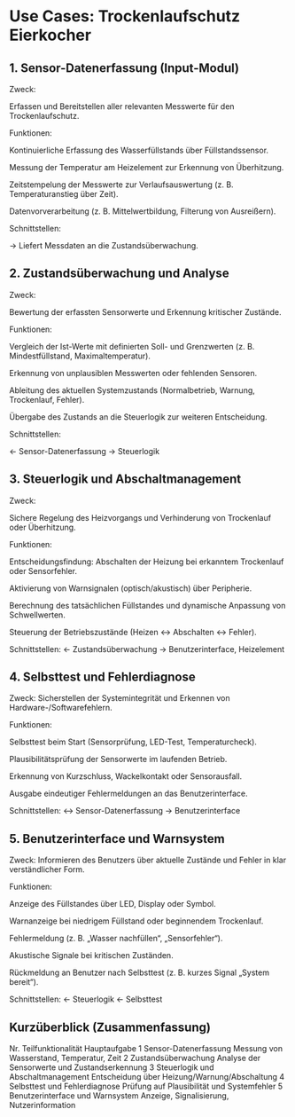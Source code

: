 # Use Cases: Trockenlaufschutz Eierkocher

## 1. Sensor-Datenerfassung (Input-Modul)

Zweck:

  Erfassen und Bereitstellen aller relevanten Messwerte für den Trockenlaufschutz.

Funktionen:

  Kontinuierliche Erfassung des Wasserfüllstands über Füllstandssensor.

  Messung der Temperatur am Heizelement zur Erkennung von Überhitzung.

  Zeitstempelung der Messwerte zur Verlaufsauswertung (z. B. Temperaturanstieg über Zeit).

  Datenvorverarbeitung (z. B. Mittelwertbildung, Filterung von Ausreißern).

Schnittstellen:

  → Liefert Messdaten an die Zustandsüberwachung.

## 2. Zustandsüberwachung und Analyse

Zweck:
  
  Bewertung der erfassten Sensorwerte und Erkennung kritischer Zustände.

Funktionen:

  Vergleich der Ist-Werte mit definierten Soll- und Grenzwerten (z. B. Mindestfüllstand, Maximaltemperatur).

  Erkennung von unplausiblen Messwerten oder fehlenden Sensoren.

  Ableitung des aktuellen Systemzustands (Normalbetrieb, Warnung, Trockenlauf, Fehler).

  Übergabe des Zustands an die Steuerlogik zur weiteren Entscheidung.

Schnittstellen:

  ← Sensor-Datenerfassung
  → Steuerlogik

## 3. Steuerlogik und Abschaltmanagement

Zweck:

  Sichere Regelung des Heizvorgangs und Verhinderung von Trockenlauf oder Überhitzung.

Funktionen:

  Entscheidungsfindung: Abschalten der Heizung bei erkanntem Trockenlauf oder Sensorfehler.

  Aktivierung von Warnsignalen (optisch/akustisch) über Peripherie.

  Berechnung des tatsächlichen Füllstandes und dynamische Anpassung von Schwellwerten.

  Steuerung der Betriebszustände (Heizen ↔ Abschalten ↔ Fehler).

Schnittstellen:
  ← Zustandsüberwachung
  → Benutzerinterface, Heizelement

## 4. Selbsttest und Fehlerdiagnose

Zweck:
  Sicherstellen der Systemintegrität und Erkennen von Hardware-/Softwarefehlern.

Funktionen:

  Selbsttest beim Start (Sensorprüfung, LED-Test, Temperaturcheck).

  Plausibilitätsprüfung der Sensorwerte im laufenden Betrieb.

  Erkennung von Kurzschluss, Wackelkontakt oder Sensorausfall.

  Ausgabe eindeutiger Fehlermeldungen an das Benutzerinterface.

Schnittstellen:
  ↔ Sensor-Datenerfassung
  → Benutzerinterface

## 5. Benutzerinterface und Warnsystem

Zweck:
  Informieren des Benutzers über aktuelle Zustände und Fehler in klar verständlicher Form.

Funktionen:

  Anzeige des Füllstandes über LED, Display oder Symbol.

  Warnanzeige bei niedrigem Füllstand oder beginnendem Trockenlauf.

  Fehlermeldung (z. B. „Wasser nachfüllen“, „Sensorfehler“).

  Akustische Signale bei kritischen Zuständen.

  Rückmeldung an Benutzer nach Selbsttest (z. B. kurzes Signal „System bereit“).

Schnittstellen:
  ← Steuerlogik
  ← Selbsttest

## Kurzüberblick (Zusammenfassung)
Nr.	Teilfunktionalität	                Hauptaufgabe
1  	Sensor-Datenerfassung	              Messung von Wasserstand, Temperatur, Zeit
2	  Zustandsüberwachung	                Analyse der Sensorwerte und Zustandserkennung
3	  Steuerlogik und Abschaltmanagement	Entscheidung über Heizung/Warnung/Abschaltung
4	  Selbsttest und Fehlerdiagnose	      Prüfung auf Plausibilität und Systemfehler
5	  Benutzerinterface und Warnsystem	  Anzeige, Signalisierung, Nutzerinformation
